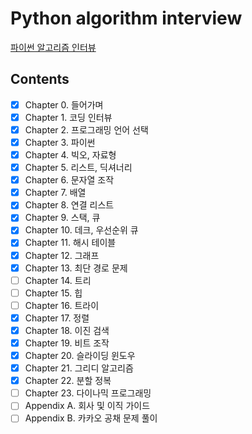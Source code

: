 # Python algorithm interview
[파이썬 알고리즘 인터뷰](http://www.kyobobook.co.kr/product/detailViewKor.laf?ejkGb=KOR&mallGb=KOR&barcode=9791189909178&orderClick=LEa&Kc=)

## Contents
- [x] Chapter 0. 들어가며
- [x] Chapter 1. 코딩 인터뷰
- [x] Chapter 2. 프로그래밍 언어 선택
- [x] Chapter 3. 파이썬
- [x] Chapter 4. 빅오, 자료형
- [x] Chapter 5. 리스트, 딕셔너리
- [x] Chapter 6. 문자열 조작
- [x] Chapter 7. 배열
- [x] Chapter 8. 연결 리스트
- [x] Chapter 9. 스택, 큐 
- [x] Chapter 10. 데크, 우선순위 큐
- [x] Chapter 11. 해시 테이블
- [x] Chapter 12. 그래프
- [x] Chapter 13. 최단 경로 문제
- [ ] Chapter 14. 트리
- [ ] Chapter 15. 힙
- [ ] Chapter 16. 트라이
- [x] Chapter 17. 정렬
- [x] Chapter 18. 이진 검색
- [x] Chapter 19. 비트 조작
- [x] Chapter 20. 슬라이딩 윈도우
- [x] Chapter 21. 그리디 알고리즘
- [x] Chapter 22. 분할 정복
- [ ] Chapter 23. 다이나믹 프로그래밍
- [ ] Appendix A. 회사 및 이직 가이드
- [ ] Appendix B. 카카오 공채 문제 풀이